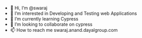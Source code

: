 - 👋 Hi, I’m @swaraj
- 👀 I’m interested in Developing and Testing web Applications
- 🌱 I’m currently learning Cypress
- 💞️ I’m looking to collaborate on cypress
- 📫 How to reach me swaraj.anand.dayalgroup.com

<!---
swarajDayal/swarajDayal is a ✨ special ✨ repository because its `README.md` (this file) appears on your GitHub profile.
You can click the Preview link to take a look at your changes.
--->
